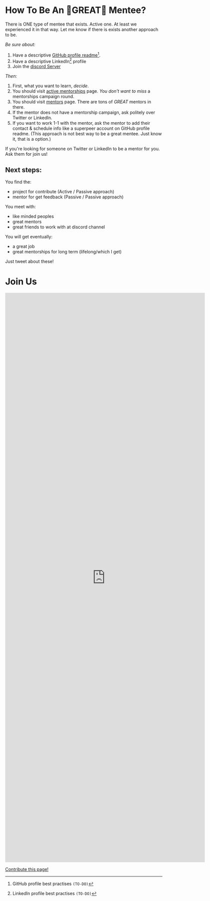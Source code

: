 # How To Be An 🌟GREAT🌟 Mentee?

There is ONE type of mentee that exists. Active one. At least we experienced it in that way. Let me know if there is exists another approach to be.

*Be sure about:*

1. Have a descriptive [GitHub profile readme](https://github.com/abhisheknaiidu/awesome-github-profile-readme)[^1].
2. Have a descriptive LinkedIn[^2] profile
3. Join the [discord Server](https://discord.gg/nkbmBSW8CM)

[^1]: GitHub profile best practises `(TO-DO)`
[^2]: LinkedIn profile best practises `(TO-DO)`

*Then:*

1. First, what you want to learn, *decide*.
2. You should visit [active mentorships](https://findmentor.network/mentorships/) page. *You don't want to miss* a mentorships campaign round.
3. You should visit [mentors](https://findmentor.network/mentors/) page. There are tons of *GREAT* mentors in there.
4. If the mentor does not have a mentorship campaign, ask politely over Twitter or LinkedIn.
5. If you want to work 1-1 with the mentor, ask the mentor to add their contact & schedule info like a superpeer account on GitHub profile readme. (This approach is not best way to be a great mentee. Just know it, that is a option.)

If you're looking for someone on Twitter or LinkedIn to be a mentor for you. Ask them for join us!

## Next steps:

You find the:
- project for contribute (Active / Passive approach)
- mentor for get feedback (Passive / Passive approach)

You meet with:
- like minded peoples
- great mentors
- great friends to work with at discord channel

You will get eventually:
- a great job
- great mentorships for long term (lifelong/which I get)


Just tweet about these!

# Join Us
<iframe src="https://docs.google.com/forms/d/e/1FAIpQLSc3uWpEeBUCXMoGAJ5qm31p9URBppxXT5L4RJFrTOJee9TFjQ/viewform?embedded=true" width="640" height="1819" frameborder="0" marginheight="0" marginwidth="0">Yükleniyor…</iframe>

[Contribute this page!](https://github.com/cagataycali/find-mentor/blob/master/content/mentees.md)
